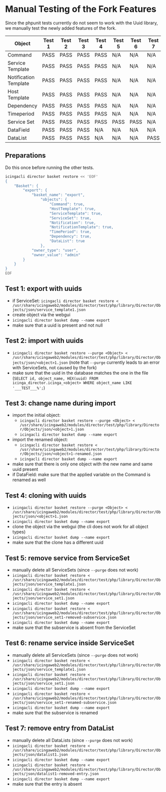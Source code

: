 # Manual Testing of the Fork Features

Since the phpunit tests currently do not seem to work with the Uuid library, we manually test the newly added features of the fork.

| Object                | Test 1 | Test 2 | Test 3 | Test 4 | Test 5 | Test 6 | Test 7 |
| ---                   | ---    | ---    | ---    | ---    | ---    | ---    | ---    |
| Command               | PASS   | PASS   | PASS   | PASS   | N/A    | N/A    | N/A    |
| Service Template      | PASS   | PASS   | PASS   | PASS   | N/A    | N/A    | N/A    |
| Notification Template | PASS   | PASS   | PASS   | PASS   | N/A    | N/A    | N/A    |
| Host Template         | PASS   | PASS   | PASS   | PASS   | N/A    | N/A    | N/A    |
| Dependency            | PASS   | PASS   | PASS   | PASS   | N/A    | N/A    | N/A    |
| Timeperiod            | PASS   | PASS   | PASS   | PASS   | N/A    | N/A    | N/A    |
| Service Set           | PASS   | PASS   | PASS   | PASS   | PASS   | PASS   | N/A    |
| DataField             | PASS   | PASS   | PASS   | N/A    | N/A    | N/A    | N/A    |
| DataList              | PASS   | PASS   | PASS   | N/A    | N/A    | N/A    | PASS   |


## Preparations
Do this once before running the other tests.

```bash
icingacli director basket restore << 'EOF'
{
    "Basket": {
        "export": {
            "basket_name": "export",
                "objects": {
                    "Command": true,
                    "HostTemplate": true,
                    "ServiceTemplate": true,
                    "ServiceSet": true,
                    "Notification": true,
                    "NotificationTemplate": true,
                    "TimePeriod": true,
                    "Dependency": true,
                    "DataList": true
                },
            "owner_type": "user",
            "owner_value": "admin"
        }
    }
}
EOF
```


## Test 1: export with uuids
* if ServiceSet: `icingacli director basket restore < /usr/share/icingaweb2/modules/director/test/php/library/Director/Objects/json/service_template1.json`
* create object via the webgui
* `icingacli director basket dump --name export`
* make sure that a uuid is present and not null


## Test 2: import with uuids
* `icingacli director basket restore --purge <Object> < /usr/share/icingaweb2/modules/director/test/php/library/Director/Objects/json/<object>1.json` (note that `--purge` currently leads to an error with ServiceSets, not caused by the fork)
* make sure that the uuid in the database matches the one in the file (`SELECT id, object_name, HEX(uuid) FROM icinga_director.icinga_<object> WHERE object_name LIKE '___TEST___%';`)


## Test 3: change name during import
* import the initial object:
    * `icingacli director basket restore --purge <Object> < /usr/share/icingaweb2/modules/director/test/php/library/Director/Objects/json/<object>1.json`
    * `icingacli director basket dump --name export`
* import the renamed object:
    * `icingacli director basket restore < /usr/share/icingaweb2/modules/director/test/php/library/Director/Objects/json/<object>1-renamed.json`
    * `icingacli director basket dump --name export`
* make sure that there is only one object with the new name and same uuid present
* if DataField: make sure that the applied variable on the Command is renamed as well


## Test 4: cloning with uuids
* `icingacli director basket restore --purge <Object> < /usr/share/icingaweb2/modules/director/test/php/library/Director/Objects/json/<object>1.json`
* `icingacli director basket dump --name export`
* clone the object via the webgui (the cli does not work for all object types)
* `icingacli director basket dump --name export`
* make sure that the clone has a different uuid


## Test 5: remove service from ServiceSet
* manually delete all ServiceSets (since `--purge` does not work)
* `icingacli director basket restore < /usr/share/icingaweb2/modules/director/test/php/library/Director/Objects/json/service_template1.json`
* `icingacli director basket restore < /usr/share/icingaweb2/modules/director/test/php/library/Director/Objects/json/service_set1.json`
* `icingacli director basket dump --name export`
* `icingacli director basket restore < /usr/share/icingaweb2/modules/director/test/php/library/Director/Objects/json/service_set1-removed-subservice.json`
* `icingacli director basket dump --name export`
* make sure that the subservice is absent from the ServiceSet


## Test 6: rename service inside ServiceSet
* manually delete all ServiceSets (since `--purge` does not work)
* `icingacli director basket restore < /usr/share/icingaweb2/modules/director/test/php/library/Director/Objects/json/service_template1.json`
* `icingacli director basket restore < /usr/share/icingaweb2/modules/director/test/php/library/Director/Objects/json/service_set1.json`
* `icingacli director basket dump --name export`
* `icingacli director basket restore < /usr/share/icingaweb2/modules/director/test/php/library/Director/Objects/json/service_set1-renamed-subservice.json`
* `icingacli director basket dump --name export`
* make sure that the subservice is renamed


## Test 7: remove entry from DataList
* manually delete all DataLists (since `--purge` does not work)
* `icingacli director basket restore < /usr/share/icingaweb2/modules/director/test/php/library/Director/Objects/json/datalist1.json`
* `icingacli director basket dump --name export`
* `icingacli director basket restore < /usr/share/icingaweb2/modules/director/test/php/library/Director/Objects/json/datalist1-removed-entry.json`
* `icingacli director basket dump --name export`
* make sure that the entry is absent
